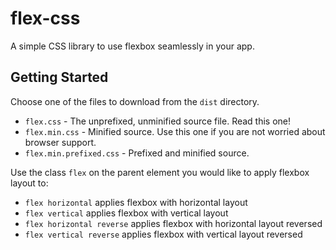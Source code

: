 # flex-css
A simple CSS library to use flexbox seamlessly in your app.

## Getting Started
Choose one of the files to download from the `dist` directory.
* `flex.css` - The unprefixed, unminified source file. Read this one!
* `flex.min.css` - Minified source. Use this one if you are not worried about browser support.
* `flex.min.prefixed.css` - Prefixed and minified source.

Use the class `flex` on the parent element you would like to apply flexbox layout to:
* `flex horizontal` applies flexbox with horizontal layout
* `flex vertical` applies flexbox with vertical layout
* `flex horizontal reverse` applies flexbox with horizontal layout reversed
* `flex vertical reverse` applies flexbox with vertical layout reversed
